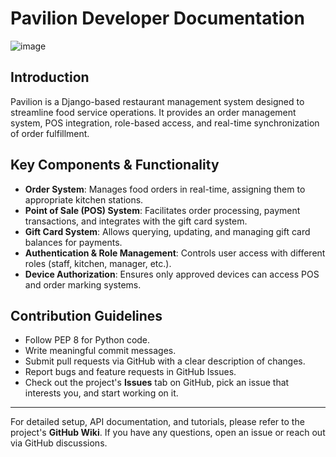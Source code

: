 # Pavilion Developer Documentation

![image](https://github.com/user-attachments/assets/a5b7b5e8-17d0-422f-96b7-feb51789cf3c)

## Introduction
Pavilion is a Django-based restaurant management system designed to streamline food service operations. It provides an order management system, POS integration, role-based access, and real-time synchronization of order fulfillment.

## Key Components & Functionality
- **Order System**: Manages food orders in real-time, assigning them to appropriate kitchen stations.
- **Point of Sale (POS) System**: Facilitates order processing, payment transactions, and integrates with the gift card system.
- **Gift Card System**: Allows querying, updating, and managing gift card balances for payments.
- **Authentication & Role Management**: Controls user access with different roles (staff, kitchen, manager, etc.).
- **Device Authorization**: Ensures only approved devices can access POS and order marking systems.

## Contribution Guidelines
- Follow PEP 8 for Python code.
- Write meaningful commit messages.
- Submit pull requests via GitHub with a clear description of changes.
- Report bugs and feature requests in GitHub Issues.
- Check out the project's **Issues** tab on GitHub, pick an issue that interests you, and start working on it.

---

For detailed setup, API documentation, and tutorials, please refer to the project's **GitHub Wiki**. If you have any questions, open an issue or reach out via GitHub discussions.
